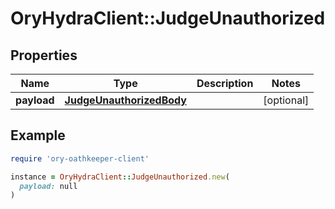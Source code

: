 # OryHydraClient::JudgeUnauthorized

## Properties

| Name | Type | Description | Notes |
| ---- | ---- | ----------- | ----- |
| **payload** | [**JudgeUnauthorizedBody**](JudgeUnauthorizedBody.md) |  | [optional] |

## Example

```ruby
require 'ory-oathkeeper-client'

instance = OryHydraClient::JudgeUnauthorized.new(
  payload: null
)
```

